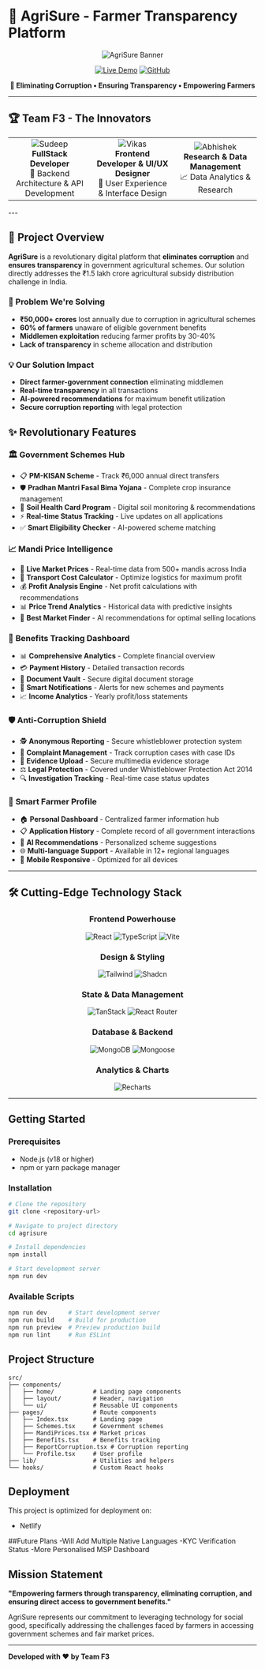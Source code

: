 # 🌾 AgriSure - Farmer Transparency Platform

<div align="center">

![AgriSure Banner](https://img.shields.io/badge/🏆%20HACKATHON%20PROJECT-AgriSure%20by%20Team%20F3-green?style=for-the-badge)

[![Live Demo](https://img.shields.io/badge/🌐%20LIVE%20DEMO-agrisure--f3.netlify.app-blue?style=for-the-badge&logo=netlify)](https://agrisure-f3.netlify.app/)
[![GitHub](https://img.shields.io/badge/📂%20GitHub-Repository-black?style=for-the-badge&logo=github)](https://github.com/bakaprince/AgriSure)

**🎯 Eliminating Corruption • Ensuring Transparency • Empowering Farmers**

</div>

---

## 🏆 Team F3 - The Innovators

<table align="center">
<tr>
<td align="center" width="33%">
<img src="https://img.shields.io/badge/👨‍💻-SUDEEP%20KUSHWAHA-blue?style=for-the-badge" alt="Sudeep"/>
<br><strong>FullStack Developer</strong>
<br>🔧 Backend Architecture & API Development
</td>
<td align="center" width="33%">
<img src="https://img.shields.io/badge/🎨-VIKAS%20CHOUDHARY-green?style=for-the-badge" alt="Vikas"/>
<br><strong>Frontend Developer & UI/UX Designer</strong>
<br>🎨 User Experience & Interface Design
</td>
<td align="center" width="33%">
<img src="https://img.shields.io/badge/📊-ABHISHEK-orange?style=for-the-badge" alt="Abhishek"/>
<br><strong>Research & Data Management</strong>
<br>📈 Data Analytics & Research
</td>
</tr>
</table>
---

## 🚀 Project Overview

**AgriSure** is a revolutionary digital platform that **eliminates corruption** and **ensures transparency** in government agricultural schemes. Our solution directly addresses the ₹1.5 lakh crore agricultural subsidy distribution challenge in India.

### 🎯 Problem We're Solving
- **₹50,000+ crores** lost annually due to corruption in agricultural schemes
- **60% of farmers** unaware of eligible government benefits
- **Middlemen exploitation** reducing farmer profits by 30-40%
- **Lack of transparency** in scheme allocation and distribution

### 💡 Our Solution Impact
- **Direct farmer-government connection** eliminating middlemen
- **Real-time transparency** in all transactions
- **AI-powered recommendations** for maximum benefit utilization
- **Secure corruption reporting** with legal protection

## ✨ Revolutionary Features

### 🏛️ **Government Schemes Hub**
- 📋 **PM-KISAN Scheme** - Track ₹6,000 annual direct transfers
- 🛡️ **Pradhan Mantri Fasal Bima Yojana** - Complete crop insurance management
- 🌱 **Soil Health Card Program** - Digital soil monitoring & recommendations
- ⚡ **Real-time Status Tracking** - Live updates on all applications
- ✅ **Smart Eligibility Checker** - AI-powered scheme matching

### 📈 **Mandi Price Intelligence**
- 🔴 **Live Market Prices** - Real-time data from 500+ mandis across India
- 🚛 **Transport Cost Calculator** - Optimize logistics for maximum profit
- 💰 **Profit Analysis Engine** - Net profit calculations with recommendations
- 📊 **Price Trend Analytics** - Historical data with predictive insights
- 🎯 **Best Market Finder** - AI recommendations for optimal selling locations

### 💎 **Benefits Tracking Dashboard**
- 📊 **Comprehensive Analytics** - Complete financial overview
- 💳 **Payment History** - Detailed transaction records
- 📁 **Document Vault** - Secure digital document storage
- 🔔 **Smart Notifications** - Alerts for new schemes and payments
- 📈 **Income Analytics** - Yearly profit/loss statements

### 🛡️ **Anti-Corruption Shield**
- 🕵️ **Anonymous Reporting** - Secure whistleblower protection system
- 📝 **Complaint Management** - Track corruption cases with case IDs
- 📎 **Evidence Upload** - Secure multimedia evidence storage
- ⚖️ **Legal Protection** - Covered under Whistleblower Protection Act 2014
- 🔍 **Investigation Tracking** - Real-time case status updates

### 👤 **Smart Farmer Profile**
- 🏠 **Personal Dashboard** - Centralized farmer information hub
- 📋 **Application History** - Complete record of all government interactions
- 🤖 **AI Recommendations** - Personalized scheme suggestions
- 🌐 **Multi-language Support** - Available in 12+ regional languages
- 📱 **Mobile Responsive** - Optimized for all devices

---

## 🛠️ Cutting-Edge Technology Stack

<div align="center">

### Frontend Powerhouse
![React](https://img.shields.io/badge/React-18.3.1-61DAFB?style=for-the-badge&logo=react&logoColor=white)
![TypeScript](https://img.shields.io/badge/TypeScript-5.8.3-3178C6?style=for-the-badge&logo=typescript&logoColor=white)
![Vite](https://img.shields.io/badge/Vite-5.4.19-646CFF?style=for-the-badge&logo=vite&logoColor=white)

### Design & Styling
![Tailwind](https://img.shields.io/badge/Tailwind%20CSS-3.4.17-06B6D4?style=for-the-badge&logo=tailwindcss&logoColor=white)
![Shadcn](https://img.shields.io/badge/shadcn/ui-Design%20System-000000?style=for-the-badge)

### State & Data Management
![TanStack](https://img.shields.io/badge/TanStack%20Query-5.83.0-FF4154?style=for-the-badge&logo=reactquery&logoColor=white)
![React Router](https://img.shields.io/badge/React%20Router-6.30.1-CA4245?style=for-the-badge&logo=reactrouter&logoColor=white)

### Database & Backend
![MongoDB](https://img.shields.io/badge/MongoDB-6.20.0-47A248?style=for-the-badge&logo=mongodb&logoColor=white)
![Mongoose](https://img.shields.io/badge/Mongoose-8.18.2-880000?style=for-the-badge)

### Analytics & Charts
![Recharts](https://img.shields.io/badge/Recharts-2.15.4-8884D8?style=for-the-badge)

</div>

---
## Getting Started

### Prerequisites
- Node.js (v18 or higher)
- npm or yarn package manager

### Installation

```bash
# Clone the repository
git clone <repository-url>

# Navigate to project directory
cd agrisure

# Install dependencies
npm install

# Start development server
npm run dev
```

### Available Scripts

```bash
npm run dev      # Start development server
npm run build    # Build for production
npm run preview  # Preview production build
npm run lint     # Run ESLint
```

## Project Structure

```
src/
├── components/
│   ├── home/           # Landing page components
│   ├── layout/         # Header, navigation
│   └── ui/             # Reusable UI components
├── pages/              # Route components
│   ├── Index.tsx       # Landing page
│   ├── Schemes.tsx     # Government schemes
│   ├── MandiPrices.tsx # Market prices
│   ├── Benefits.tsx    # Benefits tracking
│   ├── ReportCorruption.tsx # Corruption reporting
│   └── Profile.tsx     # User profile
├── lib/                # Utilities and helpers
└── hooks/              # Custom React hooks
```

## Deployment

This project is optimized for deployment on:
- Netlify  


##Future Plans
-Will Add Multiple Native Languages
-KYC Verification Status
-More Personalised MSP Dashboard 

## Mission Statement

**"Empowering farmers through transparency, eliminating corruption, and ensuring direct access to government benefits."**

AgriSure represents our commitment to leveraging technology for social good, specifically addressing the challenges faced by farmers in accessing government schemes and fair market prices.

---

**Developed with ❤️ by Team F3**
